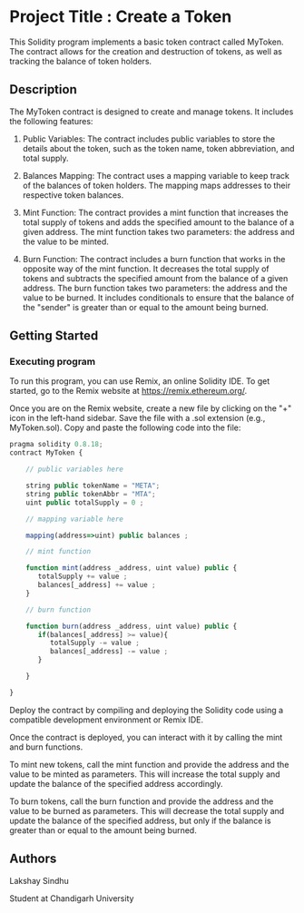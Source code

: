 # Project Title : Create a Token

This Solidity program implements a basic token contract called MyToken. The contract allows for the creation and destruction of tokens, as well as tracking the balance of token holders.

## Description

The MyToken contract is designed to create and manage tokens. It includes the following features:

1. Public Variables: The contract includes public variables to store the details about the token, such as the token name, token abbreviation, and total supply.

2. Balances Mapping: The contract uses a mapping variable to keep track of the balances of token holders. The mapping maps addresses to their respective token balances.

3. Mint Function: The contract provides a mint function that increases the total supply of tokens and adds the specified amount to the balance of a given address. The mint function takes two parameters: the address and the value to be minted.

4. Burn Function: The contract includes a burn function that works in the opposite way of the mint function. It decreases the total supply of tokens and subtracts the specified amount from the balance of a given address. The burn function takes two parameters: the address and the value to be burned. It includes conditionals to ensure that the balance of the "sender" is greater than or equal to the amount being burned.

## Getting Started

### Executing program

To run this program, you can use Remix, an online Solidity IDE. To get started, go to the Remix website at https://remix.ethereum.org/.

Once you are on the Remix website, create a new file by clicking on the "+" icon in the left-hand sidebar. Save the file with a .sol extension (e.g., MyToken.sol). Copy and paste the following code into the file:

```javascript
pragma solidity 0.8.18;
contract MyToken {

    // public variables here

    string public tokenName = "META";
    string public tokenAbbr = "MTA";
    uint public totalSupply = 0 ;

    // mapping variable here

    mapping(address=>uint) public balances ;

    // mint function

    function mint(address _address, uint value) public {
       totalSupply += value ;
       balances[_address] += value ;
    }

    // burn function

    function burn(address _address, uint value) public {
       if(balances[_address] >= value){
          totalSupply -= value ;
          balances[_address] -= value ;
       }

    }

}

```

Deploy the contract by compiling and deploying the Solidity code using a compatible development environment or Remix IDE.

Once the contract is deployed, you can interact with it by calling the mint and burn functions.

To mint new tokens, call the mint function and provide the address and the value to be minted as parameters. This will increase the total supply and update the balance of the specified address accordingly.

To burn tokens, call the burn function and provide the address and the value to be burned as parameters. This will decrease the total supply and update the balance of the specified address, but only if the balance is greater than or equal to the amount being burned.

## Authors

Lakshay Sindhu 

Student at Chandigarh University

